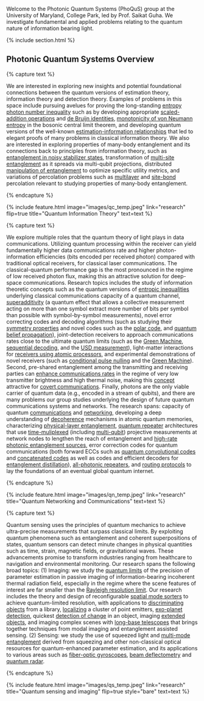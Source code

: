---
---

Welcome to the Photonic Quantum Systems (PhoQuS) group at the University of Maryland, College Park, led by Prof. Saikat Guha. We investigate fundamental and applied problems relating to the quantum nature of information bearing light.



{% include section.html %}

## Photonic Quantum Systems Overview

{% capture text %}

We are interested in exploring new insights and potential foundational connections between the quantum versions of estimation theory, information theory and detection theory. Examples of problems in this space include pursuing avelues for proving the long-standing [entropy photon number inequality](https://ieeexplore.ieee.org/document/4601037) such as by developing appropriate [scaled-addition operations](https://ieeexplore.ieee.org/document/7541390) and [de Bruijn identities](https://ieeexplore.ieee.org/document/8006658), [monotonicity of von Neumann entropy](https://dspace.mit.edu/bitstream/handle/1721.1/41840/1/Saikat%20Guha-TR723.pdf) in the bosonic central limit theorem, and developing quantum versions of the well-known [estimation-information relationships](https://ieeexplore.ieee.org/document/1412024) that led to elegant proofs of many problems in classical information theory. We also are interested in exploring properties of many-body entanglement and its connections back to principles from information theory, such as [entanglement in noisy stabilizer states](https://ieeexplore.ieee.org/document/10619666), transformation of [multi-site entanglement](https://www.computer.org/csdl/proceedings-article/qce/2023/432301b154/1SuQDgfl1oA) as it spreads via multi-qubit projections, distributed [manipulation of entanglement](https://arxiv.org/abs/2407.15652) to optimize specific utility metrics, and variations of percolation problems such as [multilayer](https://journals.aps.org/pre/abstract/10.1103/PhysRevE.93.062310) and [site-bond](https://www.nature.com/articles/s41534-022-00536-0) percolation relevant to studying properties of many-body entanglement.

<!-- {%
  include button.html
  link="team"
  text="Meet our team"
  icon="fa-solid fa-arrow-right"
  flip=true
  style="bare"
%} -->

{% endcapture %}

{%
  include feature.html
  image="images/qc_temp.jpeg"
  link="research"
  flip=true
  title="Quantum Information Theory"
  text=text
%}



{% capture text %}

We explore multiple roles that the quantum theory of light plays in data communications. Utilizing quantum processing within the receiver can yield fundamentally higher data communications rate and higher photon-information efficiencies (bits encoded per received photon) compared with traditional optical receivers, for classical laser communications. The classical-quantum performance gap is the most pronounced in the regime of low received photon flux, making this an attractive solution for deep-space communications. Research topics includes the study of information theoretic concepts such as the quantum versions of [entropic inequalities](https://ieeexplore.ieee.org/stamp/stamp.jsp?arnumber=4601037) underlying classical communications capacity of a quantum channel, [superadditivity](https://ieeexplore.ieee.org/document/6034073) (a quantum effect that allows a collective measurement acting on more than one symbol extract more number of bits per symbol than possible with symbol-by-symbol measurements), novel error correcting codes and decoding algorithms (such as studying their [symmetry properties](https://journals.aps.org/pra/abstract/10.1103/PhysRevA.92.062333) and novel codes such as the [polar code](https://ieeexplore.ieee.org/document/6302198), and [quantum belief propagation](https://www.nature.com/articles/s41534-021-00422-1)), joint-detection receivers to approach communications rates close to the ultimate quantum limits (such as the [Green Machine](https://journals.aps.org/prl/abstract/10.1103/PhysRevLett.106.240502), [sequential decoding](https://ieeexplore.ieee.org/document/6284251), and the [USD measurement](https://ieeexplore.ieee.org/document/6620209)), light-matter interactions for [receivers using atomic processors](https://journals.aps.org/pra/abstract/10.1103/PhysRevA.87.052320), and experimental demonstrations of novel receivers (such as [conditional pulse nulling](https://www.nature.com/articles/nphoton.2012.113) and the [Green Machine](https://arxiv.org/abs/2310.05889)). Second, pre-shared entanglement among the transmitting and receiving parties can [enhance communications rates](https://ieeexplore.ieee.org/document/9173940) in the regime of very low transmitter brightness and high thermal noise, making this [concept](https://journals.aps.org/prapplied/abstract/10.1103/PhysRevApplied.19.064015) attractive for [covert communications](https://opg.optica.org/abstract.cfm?uri=QUANTUM-2020-QM6B.5). Finally, photons are the only viable carrier of quantum data (e.g., encoded in a stream of qubits), and there are many problems our group studies underlying the design of future quantum communications systems and networks. The research spans: capacity of quantum [communications](https://www.nature.com/articles/ncomms6235) and [networking](https://ieeexplore.ieee.org/stamp/stamp.jsp?arnumber=10438882), developing a deep understanding of [decoherence](https://journals.aps.org/prresearch/abstract/10.1103/PhysRevResearch.6.013055) mechanisms in atomic quantum memories, characterizing [physical-layer entanglement](https://journals.aps.org/prresearch/abstract/10.1103/PhysRevResearch.5.033149), [quantum repeater](https://journals.aps.org/pra/abstract/10.1103/PhysRevA.92.022357) architectures that use [time-muliplexed](https://journals.aps.org/pra/abstract/10.1103/PhysRevA.104.052612) (including [multi-qubit](https://ieeexplore.ieee.org/document/9605337)) projective measurements at network nodes to lengthen the reach of entanglement and [high-rate photonic entanglement sources](https://journals.aps.org/prapplied/abstract/10.1103/PhysRevApplied.19.054029), error correction codes for quantum communications (both forward ECCs such as [quantum convolutional codes](https://ieeexplore.ieee.org/document/4106119) and [concatenated codes](https://journals.aps.org/prresearch/abstract/10.1103/PhysRevResearch.5.043056) as well as codes and efficient decoders for [entanglement distillation](https://arxiv.org/abs/2408.06299)), [all-photonic repeaters](https://journals.aps.org/pra/abstract/10.1103/PhysRevA.95.012304), and [routing protocols](https://www.nature.com/articles/s41534-019-0139-x) to lay the foundations of an eventual global quantum internet.

<!-- {%
  include button.html
  link="research"
  text="See our publications"
  icon="fa-solid fa-arrow-right"
  flip=true
  style="bare"
%} -->

{% endcapture %}

{%
  include feature.html
  image="images/qn_temp.jpeg"
  link="research"
  title="Quantum Networking and Communications"
  text=text
%}

{% capture text %}

Quantum sensing uses the principles of quantum mechanics to achieve ultra-precise measurements that surpass classical limits. By exploiting quantum phenomena such as entanglement and coherent superpositions of states, quantum sensors can detect minute changes in physical quantities such as time, strain, magnetic fields, or gravitational waves. These advancements promise to transform industries ranging from healthcare to navigation and environmental monitoring. Our research spans the following broad topics: (1) Imaging: we study the [quantum limits](https://ieeexplore.ieee.org/document/8006566) of the precision of parameter estimation in passive imaging of information-bearing incoherent thermal radiation field, especially in the regime where the scene features of interest are far smaller than the [Rayleigh resolution limit](https://opg.optica.org/josaa/fulltext.cfm?uri=josaa-37-8-1288&id=433687). Our research includes the theory and design of reconfigurable [spatial mode sorters](https://opg.optica.org/abstract.cfm?uri=CLEO_AT-2022-JTh3A.28) to achieve quantum-limited resolution, with applications to [discriminating objects](https://journals.aps.org/prl/abstract/10.1103/PhysRevLett.129.180502) from a library, [localizing](https://ieeexplore.ieee.org/document/9919344) a cluster of point emitters, [exo-planet detection](https://arxiv.org/abs/2407.12776), quickest [detection of change](https://opg.optica.org/view_article.cfm?pdfKey=4020f6f8-7568-4979-89f8d2b769966894_541652) in an object, imaging [extended objects](https://journals.aps.org/pra/abstract/10.1103/PhysRevA.99.033847), and imaging complex scenes with [long-base telescopes](https://arxiv.org/abs/2406.16789) that brings together techniques from modal imaging and entanglement assisted sensing. (2) Sensing: we study the use of squeezed light and [multi-mode entanglement](https://journals.aps.org/prresearch/abstract/10.1103/PhysRevResearch.3.033114) derived from squeezing and other non-classical optical resources for quantum-enhanced parameter estimation, and its applications to various areas such as [fiber-optic gyroscopes](https://journals.aps.org/prapplied/abstract/10.1103/PhysRevApplied.14.034065), [beam deflectometry](https://opg.optica.org/abstract.cfm?uri=CLEO_AT-2022-JW3A.24) and [quantum radar](https://ieeexplore.ieee.org/stamp/stamp.jsp?arnumber=10619544). 

<!-- {%
  include button.html
  link="projects"
  text="Browse our projects"
  icon="fa-solid fa-arrow-right"
  flip=true
  style="bare"
%} -->

{% endcapture %}

{%
  include feature.html
  image="images/qs_temp.jpeg"
  link="research"
  title="Quantum sensing and imaging"
  flip=true
  style="bare"
  text=text
%}